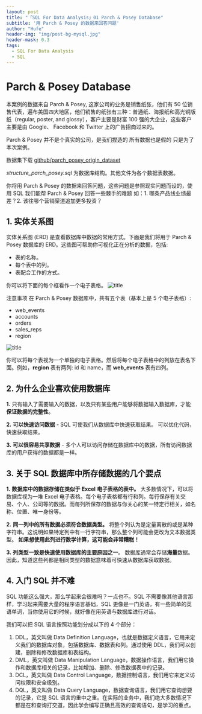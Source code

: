 ```yaml
---
layout: post
title: "「SQL For Data Analysis」01 Parch & Posey Database"
subtitle: '用 Parch & Posey 的数据来回答问题'
author: "Hufe"
header-img: "img/post-bg-mysql.jpg"
header-mask: 0.3
tags:
  - SQL For Data Analysis
  - SQL
---
```


# Parch & Posey Database

本案例的数据来自 Parch & Posey, 这家公司的业务是销售纸张，他们有 50 位销售代表，遍布美国四大地区，他们销售的纸张有三种：普通纸、海报纸和高光铜版纸（regular, poster, and glossy），客户主要是财富 100 强的大企业，这些客户主要是由 Google、 Facebook 和 Twitter 上的广告招商过来的。

Parch & Posey 并不是个真实的公司，是我们捏造的 所有数据也是假的 只是为了本次案例。

数据集下载 [github/parch_posey_origin_dataset](<https://github.com/hufe09/parch_posey_origin_dataset>)

*structure_parch_posey.sql* 为数据库结构。其他文件为各个数据表数据。

你将用 Parch & Posey 的数据来回答问题，这些问题是参照现实问题而设的，使用 SQL 我们能帮 Parch & Posey 回答一些棘手的难题 如：1. 哪条产品线业绩最差？2. 该往哪个营销渠道追加更多投资？

## 1. 实体关系图

实体关系图 (ERD) 是查看数据库中数据的常用方式。下面是我们将用于 Parch & Posey 数据库的 ERD。这些图可帮助你可视化正在分析的数据，包括:

- 表的名称。 
- 每个表中的列。 
- 表配合工作的方式。

你可以将下面的每个框看作一个电子表格。
![title](https://gitee.com/hufe09/image_hosting/raw/master/PicGo/NtaeC1mzfAdJBjW.png)


注意事项
在 Parch & Posey 数据库中，共有五个表（基本上是 5 个电子表格）: 

- web_events 
- accounts 
- orders 
- sales_reps 
- region 

![title](https://gitee.com/hufe09/image_hosting/raw/master/PicGo/Z1LaTqj9SMBpU4l.png)

你可以将每个表视为一个单独的电子表格。然后将每个电子表格中的列放在表名下面。例如，**region** 表有两列: id 和 name，而 **web_events** 表有四列。

## 2. 为什么企业喜欢使用数据库

**1.**   只有输入了需要输入的数据，以及只有某些用户能够将数据输入数据库，才能**保证数据的完整性**。

**2.**    **可以快速访问数据** - SQL 可使我们从数据库中快速获取结果。 可以优化代码，快速获取结果。 

**3.**    **可以很容易共享数据** - 多个人可以访问存储在数据库中的数据，所有访问数据库的用户获得的数据都是一样。

 

## 3. 关于 SQL 数据库中所存储数据的几个要点

**1.**    **数据库中的数据存储在类似于** **Excel** **电子表格的表中。** 大多数情况下，可以将数据库视为一堆 Excel 电子表格。每个电子表格都有行和列。每行保存有关交易、个人、公司等的数据。而每列所保存的数据与你关心的某一特定行相关，如名称、位置、唯一身份等。

**2.**    **同一列中的所有数据必须符合数据类型。** 将整个列认为是定量离散的或是某种字符串。这说明如果特定列中有一行字符串，那么整个列可能会更改为文本数据类型。 **如果想使用此列进行数学计算，这可能会非常糟糕！** 

**3.**    **列类型一致是快速使用数据库的主要原因之一**。 
 数据库通常会存储**海量**数据。因此，知道这些列都是相同类型的数据意味着可快速从数据库获取数据。



## 4. 入门 SQL 并不难

SQL 功能这么强大，那么学起来会很难吗？一点也不。SQL 不需要像其他语言那样，学习起来需要大量的程序语言基础，SQL 更像是一门英语，有一些简单的英语单词，当你使用它的时候，就好像在用英语与数据库进行对话。

我们可以把 SQL 语言按照功能划分成以下的 4 个部分：

1. DDL，英文叫做 Data Definition Language，也就是数据定义语言，它用来定义我们的数据库对象，包括数据库、数据表和列。通过使用 DDL，我们可以创建，删除和修改数据库和表结构。
2. DML，英文叫做 Data Manipulation Language，数据操作语言，我们用它操作和数据库相关的记录，比如增加、删除、修改数据表中的记录。
3. DCL，英文叫做 Data Control Language，数据控制语言，我们用它来定义访问权限和安全级别。
4. DQL，英文叫做 Data Query Language，数据查询语言，我们用它查询想要的记录，它是 SQL 语言的重中之重。在实际的业务中，我们绝大多数情况下都是在和查询打交道，因此学会编写正确且高效的查询语句，是学习的重点。